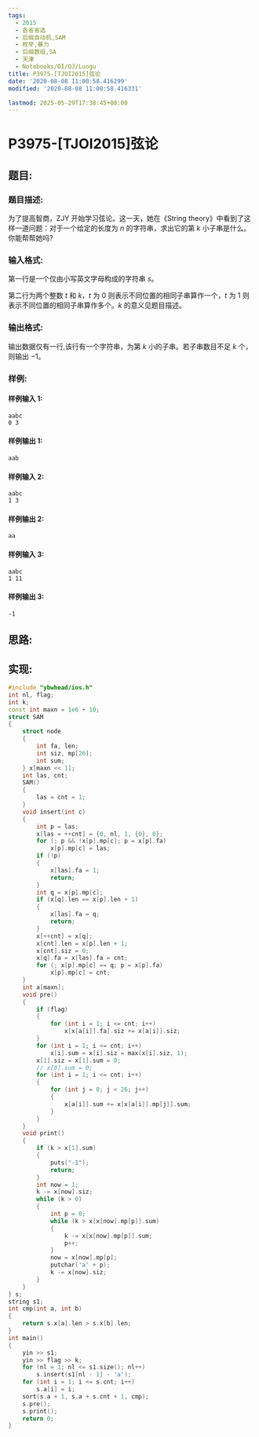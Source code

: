 ```yaml
---
tags:
  - 2015
  - 各省省选
  - 后缀自动机,SAM
  - 枚举,暴力
  - 后缀数组,SA
  - 天津
  - Notebooks/OI/OJ/Luogu
title: P3975-[TJOI2015]弦论
date: '2020-08-08 11:00:58.416299'
modified: '2020-08-08 11:00:58.416331'

lastmod: 2025-05-29T17:38:45+08:00
---
```


# P3975-[TJOI2015]弦论

## 题目:

### 题目描述:

为了提高智商，ZJY 开始学习弦论。这一天，她在《String theory》中看到了这样一道问题：对于一个给定的长度为 $n$ 的字符串，求出它的第 $k$ 小子串是什么。你能帮帮她吗?

### 输入格式:

第一行是一个仅由小写英文字母构成的字符串 $s$。

第二行为两个整数 $t$ 和 $k$，$t$ 为 $0$ 则表示不同位置的相同子串算作一个，$t$ 为 $1$ 则表示不同位置的相同子串算作多个。$k$ 的意义见题目描述。

### 输出格式:

输出数据仅有一行,该行有一个字符串，为第 $k$ 小的子串。若子串数目不足 $k$ 个，则输出 $-1$。

### 样例:

#### 样例输入 1:

```
aabc
0 3
```

#### 样例输出 1:

```
aab
```

#### 样例输入 2:

```
aabc
1 3
```

#### 样例输出 2:

```
aa
```

#### 样例输入 3:

```
aabc
1 11
```

#### 样例输出 3:

```
-1
```

## 思路:

## 实现:

```cpp
#include "ybwhead/ios.h"
int nl, flag;
int k;
const int maxn = 1e6 + 10;
struct SAM
{
    struct node
    {
        int fa, len;
        int siz, mp[26];
        int sum;
    } x[maxn << 1];
    int las, cnt;
    SAM()
    {
        las = cnt = 1;
    }
    void insert(int c)
    {
        int p = las;
        x[las = ++cnt] = {0, nl, 1, {0}, 0};
        for (; p && !x[p].mp[c]; p = x[p].fa)
            x[p].mp[c] = las;
        if (!p)
        {
            x[las].fa = 1;
            return;
        }
        int q = x[p].mp[c];
        if (x[q].len == x[p].len + 1)
        {
            x[las].fa = q;
            return;
        }
        x[++cnt] = x[q];
        x[cnt].len = x[p].len + 1;
        x[cnt].siz = 0;
        x[q].fa = x[las].fa = cnt;
        for (; x[p].mp[c] == q; p = x[p].fa)
            x[p].mp[c] = cnt;
    }
    int a[maxn];
    void pre()
    {
        if (flag)
        {
            for (int i = 1; i <= cnt; i++)
                x[x[a[i]].fa].siz += x[a[i]].siz;
        }
        for (int i = 1; i <= cnt; i++)
            x[i].sum = x[i].siz = max(x[i].siz, 1);
        x[1].siz = x[1].sum = 0;
        // x[0].sum = 0;
        for (int i = 1; i <= cnt; i++)
        {
            for (int j = 0; j < 26; j++)
            {
                x[a[i]].sum += x[x[a[i]].mp[j]].sum;
            }
        }
    }
    void print()
    {
        if (k > x[1].sum)
        {
            puts("-1");
            return;
        }
        int now = 1;
        k -= x[now].siz;
        while (k > 0)
        {
            int p = 0;
            while (k > x[x[now].mp[p]].sum)
            {
                k -= x[x[now].mp[p]].sum;
                p++;
            }
            now = x[now].mp[p];
            putchar('a' + p);
            k -= x[now].siz;
        }
    }
} s;
string s1;
int cmp(int a, int b)
{
    return s.x[a].len > s.x[b].len;
}
int main()
{
    yin >> s1;
    yin >> flag >> k;
    for (nl = 1; nl <= s1.size(); nl++)
        s.insert(s1[nl - 1] - 'a');
    for (int i = 1; i <= s.cnt; i++)
        s.a[i] = i;
    sort(s.a + 1, s.a + s.cnt + 1, cmp);
    s.pre();
    s.print();
    return 0;
}
```
